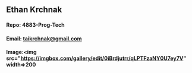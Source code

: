 ## Ethan Krchnak

#### Repo:  4883-Prog-Tech
#### Email: taikrchnak@gmail.com
#### Image:<img src="https://imgbox.com/gallery/edit/0iBrdjutrr/qLPTFzaNY0U7ey7V" width=>200

